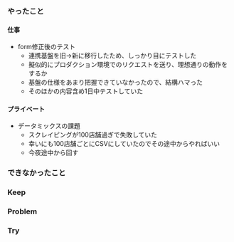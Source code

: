 ### やったこと

#### 仕事

- form修正後のテスト
  - 連携基盤を旧→新に移行したため、しっかり目にテストした
  - 擬似的にプロダクション環境でのリクエストを送り、理想通りの動作をするか
  - 基盤の仕様をあまり把握できていなかったので、結構ハマった
  - そのほかの内容含め1日中テストしていた

#### プライベート

- データミックスの課題
  - スクレイピングが100店舗過ぎで失敗していた
  - 幸いにも100店舗ごとにCSVにしていたのでその途中からやればいい
  - 今夜途中から回す

### できなかったこと



### Keep



### Problem



### Try
